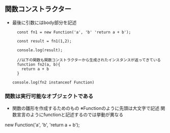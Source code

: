 ## 関数コンストラクター
- 最後に引数にはbody部分を記述

        const fn1 = new Function('a', 'b' 'return a + b');
        
        const result = fn1(1,2);
        
        console.log(result);
        
        //以下の関数も関数コンストラクターから生成されたインスタンスが返ってきている
        function fn2(a, b){
          return a + b
        }
    
      console.log(fn2 instanceof Function)

### 関数は実行可能なオブジェクトである

- 関数の雛形を作成するためのもの
  ※Functionのように先頭は大文字で記述
  関数宣言のようにfunctionと記述するのでは挙動が異なる

new Function('a', 'b', 'return a + b');
